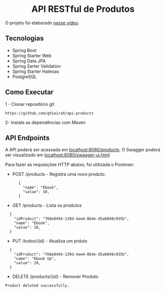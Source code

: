 <h1 align="center">
    API RESTful de Produtos
</h1>

O projeto foi elaborado [nesse vídeo](https://www.youtube.com/watch?v=wlYvA2b1BWI).

## Tecnologias

- Spring Boot
- Spring Starter Web
- Spring Data JPA
- Spring Sarter Validation
- Spring Starter Hateoas
- PostgreSQL

## Como Executar

1 - Clonar repositório git

```
https://github.com/gVieiraX/api-products
```

2- Instale as dependências com Maven

## API Endpoints

A API poderá ser acessada em [localhost:8080/products](http://localhost:8080/products). O Swagger poderá ser visualizado em [localhost:8080/swagger-ui.html](http://localhost:8080/swagger-ui.html)

Para fazer as requisições HTTP abaixo, foi utilizada o Postman:

- POST /products - Registra uma novo produto.

```
      {
        "name": "Ebook",
        "value": 10,
      }
```

- GET /products - Lista os produtos
```
  {
    "idProduct": "768e0494-139d-4ae4-8b4e-d5a6049c935b",
    "name": "Ebook",
    "value": 10,
  }
```

- PUT /todos/{id} - Atualiza um prduto
```
  {
    "idProduct": "768e0494-139d-4ae4-8b4e-d5a6049c935b",
    "name": "Ebook Up",
    "value": 20,
  }
```

- DELETE /products/{id} - Remover Produto
```
Product deleted successfully.
```
